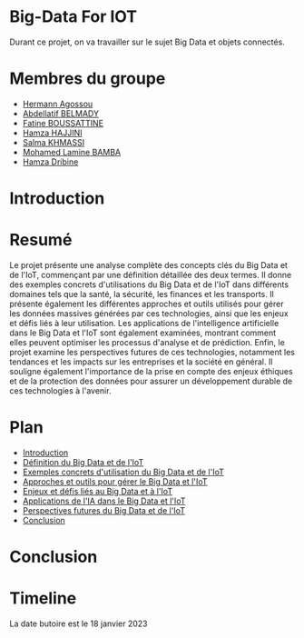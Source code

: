 # Big-Data For IOT

Durant ce projet, on va travailler sur le sujet Big Data et objets connectés.

# Membres du groupe
- [Hermann Agossou](https://github.com/hermann-web/)
- [Abdellatif BELMADY](https://github.com/Abdellatif-belmady/)
- [Fatine BOUSSATTINE](https://github.com/FatineDev/)
- [Hamza HAJJINI](https://github.com/HAJJINIHamza/)
- [Salma KHMASSI](https://github.com/KHSalma04/)
- [Mohamed Lamine BAMBA](https://github.com/limto18/)
- [Hamza Dribine](https://github.com/hamza-dri/)

# Introduction

# Resumé
Le projet présente une analyse complète des concepts clés du Big Data et de l'IoT, commençant par une définition détaillée des deux termes. Il donne des exemples concrets d'utilisations du Big Data et de l'IoT dans différents domaines tels que la santé, la sécurité, les finances et les transports. Il présente également les différentes approches et outils utilisés pour gérer les données massives générées par ces technologies, ainsi que les enjeux et défis liés à leur utilisation. Les applications de l'intelligence artificielle dans le Big Data et l'IoT sont également examinées, montrant comment elles peuvent optimiser les processus d'analyse et de prédiction. Enfin, le projet examine les perspectives futures de ces technologies, notamment les tendances et les impacts sur les entreprises et la société en général. Il souligne également l'importance de la prise en compte des enjeux éthiques et de la protection des données pour assurer un développement durable de ces technologies à l'avenir.

# Plan
- [Introduction](/pages/introduction.md)
- [Définition du Big Data et de l'IoT](/pages/definitions-big-data-et-iot.md)
- [Exemples concrets d'utilisation du Big Data et de l'IoT](/pages/cas-dusages.md)
- [Approches et outils pour gérer le Big Data et l'IoT](/pages/approches-et-outils.md)
- [Enjeux et défis liés au Big Data et à l'IoT](/pages/enjeux-et-defis.md)
- [Applications de l'IA dans le Big Data et l'IoT](/pages/applications-de-ia.md)
- [Perspectives futures du Big Data et de l'IoT](/pages/perspectives-futures.md)
- [Conclusion](/pages/conclusion.md)

# Conclusion

# Timeline 
La date butoire est le 18 janvier 2023
